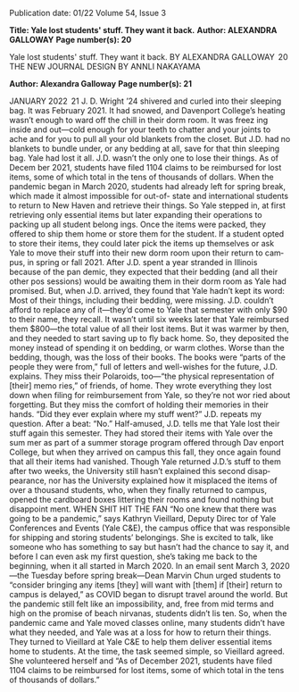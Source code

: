 Publication date: 01/22
Volume 54, Issue 3

**Title: Yale lost students' stuff. They want it back.**
**Author: ALEXANDRA GALLOWAY**
**Page number(s): 20**

Yale lost students' stuff. 
They want it back. 
BY ALEXANDRA 
GALLOWAY
 20
THE  NEW  JOURNAL
DESIGN BY 
ANNLI NAKAYAMA


**Author: Alexandra Galloway**
**Page number(s): 21**

JANUARY 2022
 21
J.
D. Wright ’24 shivered 
and curled into their 
sleeping bag. It was 
February 2021. It had snowed, 
and Davenport College’s heating 
wasn’t enough to ward off the chill 
in their dorm room. It was freez­
ing inside and out—cold enough 
for your teeth to chatter and your 
joints to ache and for you to pull 
all your old blankets from the 
closet. But J.D. had no blankets to 
bundle under, or any bedding at 
all, save for that thin sleeping bag. 
Yale had lost it all. 
J.D. wasn’t the only one to 
lose their things. As of Decem­
ber 2021, students have filed 
1104 claims to be reimbursed for 
lost items, some of which total in 
the tens of thousands of dollars. 
When the pandemic began in 
March 2020, students had already 
left for spring break, which made 
it almost impossible for out-of-
state and international students to 
return to New Haven and retrieve 
their things. 
So Yale stepped in, at first 
retrieving only essential items but 
later expanding their operations 
to packing up all student belong­
ings. Once the items were packed, 
they offered to ship them home 
or store them for the student. If a 
student opted to store their items, 
they could later pick the items up 
themselves or ask Yale to move 
their stuff into their new dorm 
room upon their return to cam­
pus, in spring or fall 2021. 
After J.D. spent a year stranded 
in Illinois because of the pan­
demic, they expected that their 
bedding (and all their other pos­
sessions) would be awaiting them 
in their dorm room as Yale had 
promised. But, when J.D. arrived, 
they found that Yale hadn’t kept 
its word: Most of their things, 
including their bedding, were 
missing. 
J.D. couldn’t afford to replace 
any of it—they’d come to Yale 
that semester with only $90 to 
their name, they recall. It wasn’t 
until six weeks later that Yale 
reimbursed them $800—the total 
value of all their lost items. But 
it was warmer by then, and they 
needed to start saving up to fly 
back home. So, they deposited the 
money instead of spending it on 
bedding, or warm clothes. 
Worse 
than 
the 
bedding, 
though, was the loss of their 
books. The books were “parts of 
the people they were from,” full 
of letters and well-wishes for the 
future, J.D. explains. They miss 
their Polaroids, too—“the physical 
representation of [their] memo­
ries,” of friends, of home. They 
wrote everything they lost down 
when filing for reimbursement 
from Yale, so they’re not wor­
ried about forgetting. But they 
miss the comfort of holding their 
memories in their hands. 
“Did they ever explain where 
my stuff went?” J.D. repeats my 
question. 
After a beat: “No.” 
Half-amused, J.D. tells me that 
Yale lost their stuff again this 
semester. They had stored their 
items with Yale over the sum­
mer as part of a summer storage 
program offered through Dav­
enport College, but when they 
arrived on campus this fall, they 
once again found that all their 
items had vanished.  Though Yale 
returned J.D.’s stuff to them after 
two weeks, the University still 
hasn’t explained this second disap­
pearance, nor has the University 
explained how it misplaced the 
items of over a thousand students, 
who, when they finally returned 
to campus, opened the cardboard 
boxes littering their rooms and 
found nothing but disappoint­
ment. 
WHEN SHIT HIT 
THE FAN 
“No one knew that there was 
going to be a pandemic,” says 
Kathryn Vieillard, Deputy Direc­
tor of Yale Conferences and 
Events (Yale C&E), the campus 
office that was responsible for 
shipping and storing students’ 
belongings. She is excited to talk, 
like someone who has something 
to say but hasn’t had the chance to 
say it, and before I can even ask 
my first question, she’s taking me 
back to the beginning, when it all 
started in March 2020.
In an email sent March 3, 
2020—the Tuesday before spring 
break—Dean Marvin Chun urged 
students to “consider bringing 
any items [they] will want with 
[them] if [their] return to campus 
is delayed,” as COVID began to 
disrupt travel around the world. 
But the pandemic still felt like an 
impossibility, and, free from mid­
terms and high on the promise of 
beach nirvanas, students didn’t lis­
ten. So, when the pandemic came 
and Yale moved classes online, 
many students didn’t have what 
they needed, and Yale was at a 
loss for how to return their things. 
They turned to Vieillard at Yale 
C&E to help them deliver essential 
items home to students. 
At the time, the task seemed 
simple, so Vieillard agreed. She 
volunteered 
herself 
and 
“As of December 
2021, students have 
filed 1104 claims to 
be reimbursed for 
lost items, some of 
which total in the 
tens of thousands of 
dollars.”
